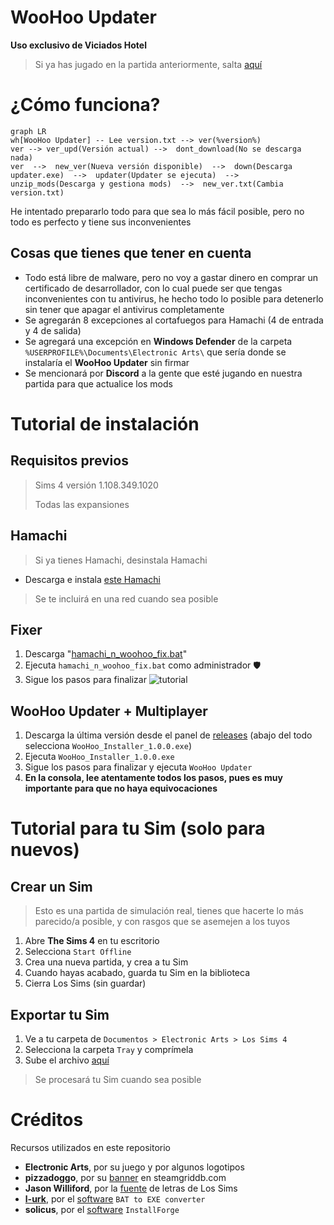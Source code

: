 ﻿# WooHoo Updater
**Uso exclusivo de Viciados Hotel**

> Si ya has jugado en la partida anteriormente, salta [aquí](https://github.com/Hotel-Viciados/WooHoo-Updater?tab=readme-ov-file#woohoo-updater--multiplayer)

# ¿Cómo funciona?

```mermaid
graph LR
wh[WooHoo Updater] -- Lee version.txt --> ver(%version%)
ver --> ver_upd(Versión actual) -->  dont_download(No se descarga nada)
ver  -->  new_ver(Nueva versión disponible)  -->  down(Descarga updater.exe)  -->  updater(Updater se ejecuta)  -->  unzip_mods(Descarga y gestiona mods)  -->  new_ver.txt(Cambia version.txt)
```

He intentado prepararlo todo para que sea lo más fácil posible, pero no todo es perfecto y tiene sus inconvenientes

## Cosas que tienes que tener en cuenta

 - Todo está libre de malware, pero no voy a gastar dinero en comprar un certificado de desarrollador, con lo cual puede ser que tengas inconvenientes con tu antivirus, he hecho todo lo posible para detenerlo sin tener que apagar el antivirus completamente
 - Se agregarán 8 excepciones al cortafuegos para Hamachi (4 de entrada y 4 de salida)
 - Se agregará una excepción en **Windows Defender** de la carpeta `%USERPROFILE%\Documents\Electronic Arts\` que sería donde se instalaría el **WooHoo Updater** sin firmar
 - Se mencionará por **Discord** a la gente que esté jugando en nuestra partida para que actualice los mods

# Tutorial de instalación

## **Requisitos previos**

> Sims 4 versión 1.108.349.1020
> 
> Todas las expansiones

## **Hamachi**

> Si ya tienes Hamachi, desinstala Hamachi
 - Descarga e instala [este Hamachi](https://secure.logmein.com/hamachi/ih1.asp?lang=es&c=dkqd0kbkkwav0qzxaz7jgzvlq4ec4ubrxdkqy11o)
> Se te incluirá en una red cuando sea posible

## **Fixer**

 1. Descarga "[hamachi_n_woohoo_fix.bat](https://github.com/Hotel-Viciados/WooHoo-Updater/blob/main/first_init/hamachi_n_woohoo_fix.bat)"
 2. Ejecuta `hamachi_n_woohoo_fix.bat` como administrador 🛡️
 3. Sigue los pasos para finalizar
![tutorial](https://raw.githubusercontent.com/Hotel-Viciados/WooHoo-Updater/main/first_init/fix.gif)

## **WooHoo Updater + Multiplayer**

 1. Descarga la última versión desde el panel de [releases](https://github.com/Hotel-Viciados/WooHoo-Updater/releases) (abajo del todo selecciona `WooHoo_Installer_1.0.0.exe`)
 2. Ejecuta `WooHoo_Installer_1.0.0.exe`
 3. Sigue los pasos para finalizar y ejecuta `WooHoo Updater`
 4. **En la consola, lee atentamente todos los pasos, pues es muy importante para que no haya equivocaciones**

# Tutorial para tu Sim (solo para nuevos)

## Crear un Sim

> Esto es una partida de simulación real, tienes que hacerte lo más parecido/a posible, y con rasgos que se asemejen a los tuyos

 1. Abre **The Sims 4** en tu escritorio
 2. Selecciona `Start Offline`
 3. Crea una nueva partida, y crea a tu Sim
 4. Cuando hayas acabado, guarda tu Sim en la biblioteca
 5. Cierra Los Sims (sin guardar)

## Exportar tu Sim

 1. Ve a tu carpeta de `Documentos > Electronic Arts > Los Sims 4`
 2. Selecciona la carpeta `Tray` y comprímela
 3. Sube el archivo [aquí](https://form.jotform.com/242485937607064)

> Se procesará tu Sim cuando sea posible

# Créditos
Recursos utilizados en este repositorio

 - **Electronic Arts**, por su juego y por algunos logotipos
 - **pizzadoggo**, por su [banner](https://www.steamgriddb.com/grid/335142) en steamgriddb.com
 - **Jason Williford**, por la [fuente](https://dafontsfree.net/the-sims-sans-sc-bold-font-download.html) de letras de Los Sims
 - [**l-urk**](https://github.com/l-urk), por el [software](https://github.com/l-urk/Bat-To-Exe-Converter-64-Bit/releases) `BAT to EXE converter`
 - **solicus**, por el [software](https://installforge.net/) `InstallForge`
